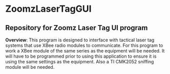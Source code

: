 # ZoomzLaserTagGUI

Repository for Zoomz Laser Tag UI program
-------------

<b>Overview</b>: This program is designed to interface with tactical laser tag systems that use XBee radio modules to communicate. For this program to work a XBee module of the same series as the equipment will be needed. It will have to be programmed prior to using this application to ensure it is using the same settings as the equipment. Also a TI CMK2052 sniffing module will be needed. 

